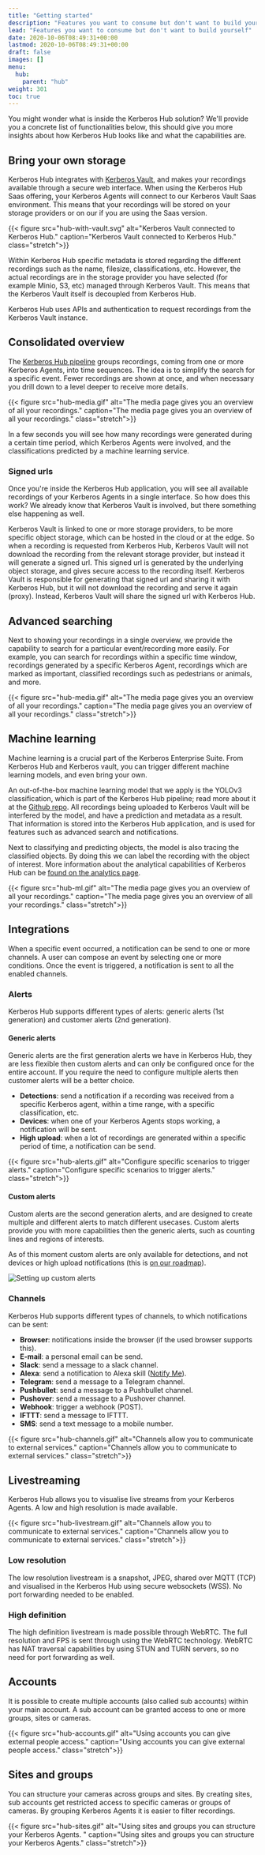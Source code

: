 ```yaml
---
title: "Getting started"
description: "Features you want to consume but don't want to build yourself"
lead: "Features you want to consume but don't want to build yourself"
date: 2020-10-06T08:49:31+00:00
lastmod: 2020-10-06T08:49:31+00:00
draft: false
images: []
menu:
  hub:
    parent: "hub"
weight: 301
toc: true
---
```


You might wonder what is inside the Kerberos Hub solution? We'll provide you a concrete list of functionalities below, this should give you more insights about how Kerberos Hub looks like and what the capabilities are.

## Bring your own storage

Kerberos Hub integrates with [Kerberos Vault](/vault/first-things-first), and makes your recordings available through a secure web interface. When using the Kerberos Hub Saas offering, your Kerberos Agents will connect to our Kerberos Vault Saas environment. This means that your recordings will be stored on your storage providers or on our if you are using the Saas version.

{{< figure src="hub-with-vault.svg" alt="Kerberos Vault connected to Kerberos Hub." caption="Kerberos Vault connected to Kerberos Hub." class="stretch">}}

Within Kerberos Hub specific metadata is stored regarding the different recordings such as the name, filesize, classifications, etc. However, the actual recordings are in the storage provider you have selected (for example Minio, S3, etc) managed through Kerberos Vault. This means that the Kerberos Vault itself is decoupled from Kerberos Hub.

Kerberos Hub uses APIs and authentication to request recordings from the Kerberos Vault instance. 

## Consolidated overview

The [Kerberos Hub pipeline](/hub/pipeline) groups recordings, coming from one or more Kerberos Agents, into time sequences. The idea is to simplify the search for a specific event. Fewer recordings are shown at once, and when necessary you drill down to a level deeper to receive more details. 

{{< figure src="hub-media.gif" alt="The media page gives you an overview of all your recordings." caption="The media page gives you an overview of all your recordings." class="stretch">}}

In a few seconds you will see how many recordings were generated during a certain time period, which Kerberos Agents were involved, and the classifications predicted by a machine learning service.

### Signed urls

Once you're inside the Kerberos Hub application, you will see all available recordings of your Kerberos Agents in a single interface. So how does this work? We already know that Kerberos Vault is involved, but there something else happening as well.

Kerberos Vault is linked to one or more storage providers, to be more specific object storage, which can be hosted in the cloud or at the edge. So when a recording is requested from Kerberos Hub, Kerberos Vault will not download the recording from the relevant storage provider, but instead it will generate a signed url. This signed url is generated by the underlying object storage, and gives secure access to the recording itself. Kerberos Vault is responsible for generating that signed url and sharing it with Kerberos Hub, but it will not download the recording and serve it again (proxy). Instead, Kerberos Vault will share the signed url with Kerberos Hub. 

## Advanced searching

Next to showing your recordings in a single overview, we provide the capability to search for a particular event/recording more easily. For example, you can search for recordings within a specific time window, recordings generated by a specific Kerberos Agent, recordings which are marked as important, classified recordings such as pedestrians or animals, and more.

{{< figure src="hub-media.gif" alt="The media page gives you an overview of all your recordings." caption="The media page gives you an overview of all your recordings." class="stretch">}}

## Machine learning

Machine learning is a crucial part of the Kerberos Enterprise Suite. From Kerberos Hub and Kerberos vault, you can trigger different machine learning models, and even bring your own.

An out-of-the-box machine learning model that we apply is the YOLOv3 classification, which is part of the Kerberos Hub pipeline; read more about it at the [Github repo](https://github.com/kerberos-io/hub-objecttracker). All recordings being uploaded to Kerberos Vault will be interfered by the model, and have a prediction and metadata as a result. That information is stored into the Kerberos Hub application, and is used for features such as advanced search and notifications.

Next to classifying and predicting objects, the model is also tracing the classified objects. By doing this we can label the recording with the object of interest. More information about the analytical capabilities of Kerberos Hub can be [found on the analytics page](/hub/analytics).

{{< figure src="hub-ml.gif" alt="The media page gives you an overview of all your recordings." caption="The media page gives you an overview of all your recordings." class="stretch">}}

## Integrations

When a specific event occurred, a notification can be send to one or more channels. A user can compose an event by selecting one or more conditions. Once the event is triggered, a notification is sent to all the enabled channels.

### Alerts

Kerberos Hub supports different types of alerts: generic alerts (1st generation) and customer alerts (2nd generation).

#### Generic alerts

Generic alerts are the first generation alerts we have in Kerberos Hub, they are less flexible then custom alerts and can only be configured once for the entire account. If you require the need to configure multiple alerts then customer alerts will be a better choice.

- **Detections**: send a notification if a recording was received from a specific Kerberos agent, within a time range, with a specific classification, etc.
- **Devices**: when one of your Kerberos Agents stops working, a notification will be sent.
- **High upload**: when a lot of recordings are generated within a specific period of time, a notification can be send.

{{< figure src="hub-alerts.gif" alt="Configure specific scenarios to trigger alerts." caption="Configure specific scenarios to trigger alerts." class="stretch">}}

#### Custom alerts

Custom alerts are the second generation alerts, and are designed to create multiple and different alerts to match different usecases. Custom alerts provide you with more capabilities then the generic alerts, such as counting lines and regions of interests.

As of this moment custom alerts are only available for detections, and not devices or high upload notifications (this is [on our roadmap](https://github.com/kerberos-io/roadmap/projects/2)).

![Setting up custom alerts](hub-customalerts.png)

### Channels

Kerberos Hub supports different types of channels, to which notifications can be sent:

- **Browser**: notifications inside the browser (if the used browser supports this).
- **E-mail**: a personal email can be send.
- **Slack**: send a message to a slack channel.
- **Alexa**: send a notification to Alexa skill ([Notify Me](https://www.amazon.com/Thomptronics-Notify-Me/dp/B07BB2FYFS)).
- **Telegram**: send a message to a Telegram channel.
- **Pushbullet**: send a message to a Pushbullet channel.
- **Pushover**: send a message to a Pushover channel.
- **Webhook**: trigger a webhook (POST).
- **IFTTT**: send a message to IFTTT.
- **SMS**: send a text message to a mobile number.

{{< figure src="hub-channels.gif" alt="Channels allow you to communicate to external services." caption="Channels allow you to communicate to external services." class="stretch">}}

## Livestreaming

Kerberos Hub allows you to visualise live streams from your Kerberos Agents. A low and high resolution is made available.

{{< figure src="hub-livestream.gif" alt="Channels allow you to communicate to external services." caption="Channels allow you to communicate to external services." class="stretch">}}

### Low resolution

The low resolution livestream is a snapshot, JPEG, shared over MQTT (TCP) and visualised in the Kerberos Hub using secure websockets (WSS). No port forwarding needed to be enabled.

### High definition

The high definition livestream is made possible through WebRTC. The full resolution and FPS is sent through using the WebRTC technology. WebRTC has NAT traversal capabilities by using STUN and TURN servers, so no need for port forwarding as well.

## Accounts

It is possible to create multiple accounts (also called sub accounts) within your main account. A sub account can be granted access to one or more groups, sites or cameras.

{{< figure src="hub-accounts.gif" alt="Using accounts you can give external people access." caption="Using accounts you can give external people access." class="stretch">}}

## Sites and groups

You can structure your cameras across groups and sites. By creating sites, sub accounts get restricted access to specific cameras or groups of cameras. By grouping Kerberos Agents it is easier to filter recordings.

{{< figure src="hub-sites.gif" alt="Using sites and groups you can structure your Kerberos Agents. " caption="Using sites and groups you can structure your Kerberos Agents." class="stretch">}}
